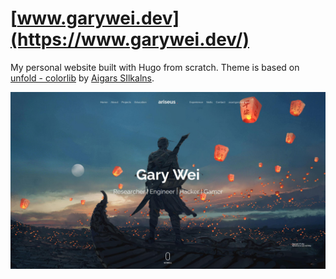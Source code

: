 # [www.garywei.dev](https://www.garywei.dev/)

My personal website built with Hugo from scratch.
Theme is based on [unfold - colorlib](https://colorlib.com/wp/template/unfold/) by [Aigars SIlkalns](https://colorlib.com/wp/aigars-silkalns/).

![](static/images/staticimage.jpg)

